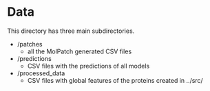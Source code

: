 # Data

This directory has three main subdirectories.

* /patches
  * all the MolPatch generated CSV files
* /predictions
  * CSV files with the predictions of all models
* /processed_data
  * CSV files with global features of the proteins created in ../src/
